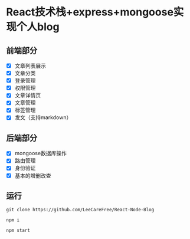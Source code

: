 # React技术栈+express+mongoose实现个人blog
## 前端部分
- [x] 文章列表展示
- [x] 文章分类
- [x] 登录管理
- [x] 权限管理
- [x] 文章详情页
- [x] 文章管理
- [x] 标签管理
- [x] 发文（支持markdown）
## 后端部分
- [x] mongoose数据库操作
- [x] 路由管理
- [x] 身份验证
- [x] 基本的增删改查
## 运行

    git clone https://github.com/LeeCareFree/React-Node-Blog
    
    npm i
    
    npm start
